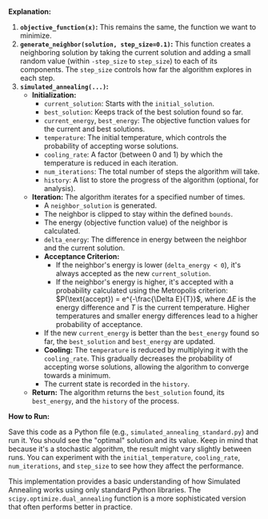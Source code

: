 **Explanation:**

1.  **`objective_function(x)`:** This remains the same, the function we want to minimize.
2.  **`generate_neighbor(solution, step_size=0.1)`:** This function creates a neighboring solution by taking the current solution and adding a small random value (within `-step_size` to `step_size`) to each of its components. The `step_size` controls how far the algorithm explores in each step.
3.  **`simulated_annealing(...)`:**
    * **Initialization:**
        * `current_solution`: Starts with the `initial_solution`.
        * `best_solution`: Keeps track of the best solution found so far.
        * `current_energy`, `best_energy`: The objective function values for the current and best solutions.
        * `temperature`: The initial temperature, which controls the probability of accepting worse solutions.
        * `cooling_rate`: A factor (between 0 and 1) by which the temperature is reduced in each iteration.
        * `num_iterations`: The total number of steps the algorithm will take.
        * `history`: A list to store the progress of the algorithm (optional, for analysis).
    * **Iteration:** The algorithm iterates for a specified number of times.
        * A `neighbor_solution` is generated.
        * The neighbor is clipped to stay within the defined `bounds`.
        * The energy (objective function value) of the neighbor is calculated.
        * `delta_energy`: The difference in energy between the neighbor and the current solution.
        * **Acceptance Criterion:**
            * If the neighbor's energy is lower (`delta_energy < 0`), it's always accepted as the new `current_solution`.
            * If the neighbor's energy is higher, it's accepted with a probability calculated using the Metropolis criterion: $P(\text{accept}) = e^{-\frac{\Delta E}{T}}$, where $\Delta E$ is the energy difference and $T$ is the current temperature. Higher temperatures and smaller energy differences lead to a higher probability of acceptance.
        * If the new `current_energy` is better than the `best_energy` found so far, the `best_solution` and `best_energy` are updated.
        * **Cooling:** The `temperature` is reduced by multiplying it with the `cooling_rate`. This gradually decreases the probability of accepting worse solutions, allowing the algorithm to converge towards a minimum.
        * The current state is recorded in the `history`.
    * **Return:** The algorithm returns the `best_solution` found, its `best_energy`, and the `history` of the process.

**How to Run:**

Save this code as a Python file (e.g., `simulated_annealing_standard.py`) and run it. You should see the "optimal" solution and its value. Keep in mind that because it's a stochastic algorithm, the result might vary slightly between runs. You can experiment with the `initial_temperature`, `cooling_rate`, `num_iterations`, and `step_size` to see how they affect the performance.

This implementation provides a basic understanding of how Simulated Annealing works using only standard Python libraries. The `scipy.optimize.dual_annealing` function is a more sophisticated version that often performs better in practice.